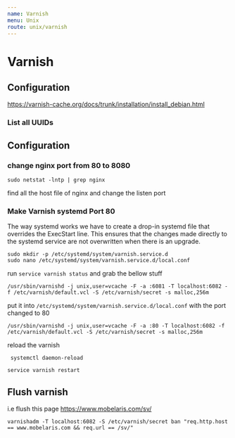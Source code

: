 ```yaml
---
name: Varnish
menu: Unix
route: unix/varnish
---
```


# Varnish 
## Configuration
https://varnish-cache.org/docs/trunk/installation/install_debian.html

### List all UUIDs

## Configuration

### change nginx port from 80 to 8080

```shell script
sudo netstat -lntp | grep nginx
```

find all the host file of nginx and change the listen port


### Make Varnish systemd Port 80

The way systemd works we have to create a drop-in systemd file that overrides the ExecStart line. This ensures that the changes made directly to the systemd service are not overwritten when there is an upgrade.

```shell script
sudo mkdir -p /etc/systemd/system/varnish.service.d
sudo nano /etc/systemd/system/varnish.service.d/local.conf
```

run `service varnish status` and grab the bellow stuff 

```shell script
/usr/sbin/varnishd -j unix,user=vcache -F -a :6081 -T localhost:6082 -f /etc/varnish/default.vcl -S /etc/varnish/secret -s malloc,256m
```

put it into `/etc/systemd/system/varnish.service.d/local.conf` with the port changed to 80

```shell script
/usr/sbin/varnishd -j unix,user=vcache -F -a :80 -T localhost:6082 -f /etc/varnish/default.vcl -S /etc/varnish/secret -s malloc,256m
```

reload the varnish

```shell script
 systemctl daemon-reload
```

```shell script
service varnish restart
```

## Flush varnish 

i.e flush this page https://www.mobelaris.com/sv/

```shell script
varnishadm -T localhost:6082 -S /etc/varnish/secret ban "req.http.host == www.mobelaris.com && req.url == /sv/"
```